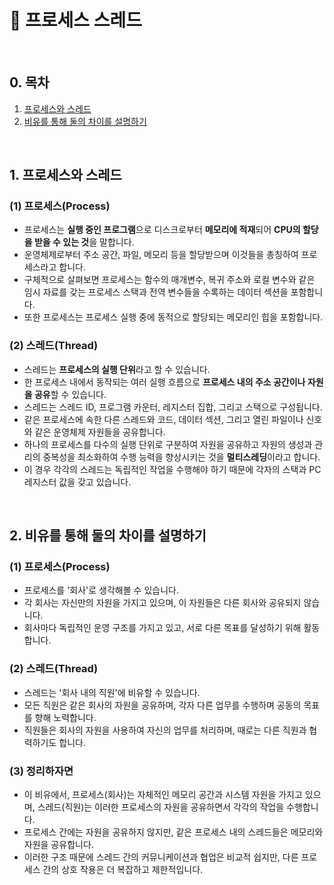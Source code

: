 # 📕 프로세스 스레드

<br/>

## 0. 목차

1. [프로세스와 스레드](#1-프로세스와-스레드)
2. [비유를 통해 둘의 차이를 설명하기](#2-비유를-통해-둘의-차이를-설명하기)

<br/>

## 1. 프로세스와 스레드

### (1) 프로세스(Process)

- 프로세스는 **실행 중인 프로그램**으로 디스크로부터 **메모리에 적재**되어 **CPU의 할당을 받을 수 있는 것**을 말합니다.
- 운영체제로부터 주소 공간, 파일, 메모리 등을 할당받으며 이것들을 총칭하여 프로세스라고 합니다.
- 구체적으로 살펴보면 프로세스는 함수의 매개변수, 복귀 주소와 로컬 변수와 같은 임시 자료를 갖는 프로세스 스택과 전역 변수들을 수록하는 데이터 섹션을 포함합니다.
- 또한 프로세스는 프로세스 실행 중에 동적으로 할당되는 메모리인 힙을 포함합니다.

### (2) 스레드(Thread)

- 스레드는 **프로세스의 실행 단위**라고 할 수 있습니다.
- 한 프로세스 내에서 동작되는 여러 실행 흐름으로 **프로세스 내의 주소 공간이나 자원을 공유**할 수 있습니다.
- 스레드는 스레드 ID, 프로그램 카운터, 레지스터 집합, 그리고 스택으로 구성됩니다.
- 같은 프로세스에 속한 다른 스레드와 코드, 데이터 섹션, 그리고 열린 파일이나 신호와 같은 운영체제 자원들을 공유합니다.
- 하나의 프로세스를 다수의 실행 단위로 구분하여 자원을 공유하고 자원의 생성과 관리의 중복성을 최소화하여 수행 능력을 향상시키는 것을 **멀티스레딩**이라고 합니다.
- 이 경우 각각의 스레드는 독립적인 작업을 수행해야 하기 때문에 각자의 스택과 PC 레지스터 값을 갖고 있습니다.

<br/>

## 2. 비유를 통해 둘의 차이를 설명하기

### (1) 프로세스(Process)

- 프로세스를 '회사'로 생각해볼 수 있습니다.
- 각 회사는 자신만의 자원을 가지고 있으며, 이 자원들은 다른 회사와 공유되지 않습니다.
- 회사마다 독립적인 운영 구조를 가지고 있고, 서로 다른 목표를 달성하기 위해 활동합니다.

### (2) 스레드(Thread)

- 스레드는 '회사 내의 직원'에 비유할 수 있습니다.
- 모든 직원은 같은 회사의 자원을 공유하며, 각자 다른 업무를 수행하며 공동의 목표를 향해 노력합니다.
- 직원들은 회사의 자원을 사용하여 자신의 업무를 처리하며, 때로는 다른 직원과 협력하기도 합니다.

### (3) 정리하자면

- 이 비유에서, 프로세스(회사)는 자체적인 메모리 공간과 시스템 자원을 가지고 있으며, 스레드(직원)는 이러한 프로세스의 자원을 공유하면서 각각의 작업을 수행합니다.
- 프로세스 간에는 자원을 공유하지 않지만, 같은 프로세스 내의 스레드들은 메모리와 자원을 공유합니다.
- 이러한 구조 때문에 스레드 간의 커뮤니케이션과 협업은 비교적 쉽지만, 다른 프로세스 간의 상호 작용은 더 복잡하고 제한적입니다.
